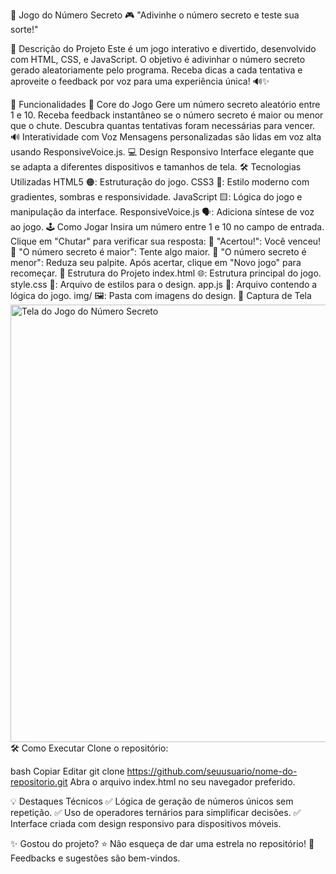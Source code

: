 🎯 Jogo do Número Secreto
🎮 "Adivinhe o número secreto e teste sua sorte!"

📝 Descrição do Projeto
Este é um jogo interativo e divertido, desenvolvido com HTML, CSS, e JavaScript. O objetivo é adivinhar o número secreto gerado aleatoriamente pelo programa. Receba dicas a cada tentativa e aproveite o feedback por voz para uma experiência única! 🔊✨

🚀 Funcionalidades
🎯 Core do Jogo
Gere um número secreto aleatório entre 1 e 10.
Receba feedback instantâneo se o número secreto é maior ou menor que o chute.
Descubra quantas tentativas foram necessárias para vencer.
🔊 Interatividade com Voz
Mensagens personalizadas são lidas em voz alta usando ResponsiveVoice.js.
💻 Design Responsivo
Interface elegante que se adapta a diferentes dispositivos e tamanhos de tela.
🛠️ Tecnologias Utilizadas
HTML5 🟠: Estruturação do jogo.
CSS3 🔵: Estilo moderno com gradientes, sombras e responsividade.
JavaScript 🟨: Lógica do jogo e manipulação da interface.
ResponsiveVoice.js 🗣️: Adiciona síntese de voz ao jogo.
🕹️ Como Jogar
Insira um número entre 1 e 10 no campo de entrada.
Clique em "Chutar" para verificar sua resposta:
🎉 "Acertou!": Você venceu!
🧐 "O número secreto é maior": Tente algo maior.
🤔 "O número secreto é menor": Reduza seu palpite.
Após acertar, clique em "Novo jogo" para recomeçar.
📂 Estrutura do Projeto
index.html 🌐: Estrutura principal do jogo.
style.css 🎨: Arquivo de estilos para o design.
app.js 🧠: Arquivo contendo a lógica do jogo.
img/ 🖼️: Pasta com imagens do design.
📸 Captura de Tela
<img src="img/screenshot.png" alt="Tela do Jogo do Número Secreto" width="700px">
🛠️ Como Executar
Clone o repositório:

bash
Copiar
Editar
git clone https://github.com/seuusuario/nome-do-repositorio.git
Abra o arquivo index.html no seu navegador preferido.

💡 Destaques Técnicos
✅ Lógica de geração de números únicos sem repetição.
✅ Uso de operadores ternários para simplificar decisões.
✅ Interface criada com design responsivo para dispositivos móveis.

✨ Gostou do projeto?
⭐ Não esqueça de dar uma estrela no repositório!
📩 Feedbacks e sugestões são bem-vindos.
